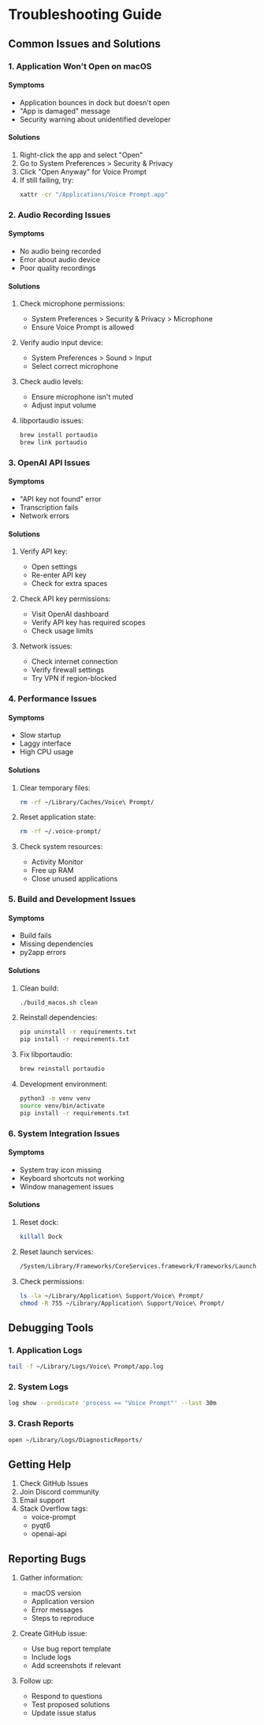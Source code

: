 # Troubleshooting Guide

## Common Issues and Solutions

### 1. Application Won't Open on macOS

#### Symptoms
- Application bounces in dock but doesn't open
- "App is damaged" message
- Security warning about unidentified developer

#### Solutions
1. Right-click the app and select "Open"
2. Go to System Preferences > Security & Privacy
3. Click "Open Anyway" for Voice Prompt
4. If still failing, try:
   ```bash
   xattr -cr "/Applications/Voice Prompt.app"
   ```

### 2. Audio Recording Issues

#### Symptoms
- No audio being recorded
- Error about audio device
- Poor quality recordings

#### Solutions
1. Check microphone permissions:
   - System Preferences > Security & Privacy > Microphone
   - Ensure Voice Prompt is allowed

2. Verify audio input device:
   - System Preferences > Sound > Input
   - Select correct microphone

3. Check audio levels:
   - Ensure microphone isn't muted
   - Adjust input volume

4. libportaudio issues:
   ```bash
   brew install portaudio
   brew link portaudio
   ```

### 3. OpenAI API Issues

#### Symptoms
- "API key not found" error
- Transcription fails
- Network errors

#### Solutions
1. Verify API key:
   - Open settings
   - Re-enter API key
   - Check for extra spaces

2. Check API key permissions:
   - Visit OpenAI dashboard
   - Verify API key has required scopes
   - Check usage limits

3. Network issues:
   - Check internet connection
   - Verify firewall settings
   - Try VPN if region-blocked

### 4. Performance Issues

#### Symptoms
- Slow startup
- Laggy interface
- High CPU usage

#### Solutions
1. Clear temporary files:
   ```bash
   rm -rf ~/Library/Caches/Voice\ Prompt/
   ```

2. Reset application state:
   ```bash
   rm -rf ~/.voice-prompt/
   ```

3. Check system resources:
   - Activity Monitor
   - Free up RAM
   - Close unused applications

### 5. Build and Development Issues

#### Symptoms
- Build fails
- Missing dependencies
- py2app errors

#### Solutions
1. Clean build:
   ```bash
   ./build_macos.sh clean
   ```

2. Reinstall dependencies:
   ```bash
   pip uninstall -r requirements.txt
   pip install -r requirements.txt
   ```

3. Fix libportaudio:
   ```bash
   brew reinstall portaudio
   ```

4. Development environment:
   ```bash
   python3 -m venv venv
   source venv/bin/activate
   pip install -r requirements.txt
   ```

### 6. System Integration Issues

#### Symptoms
- System tray icon missing
- Keyboard shortcuts not working
- Window management issues

#### Solutions
1. Reset dock:
   ```bash
   killall Dock
   ```

2. Reset launch services:
   ```bash
   /System/Library/Frameworks/CoreServices.framework/Frameworks/LaunchServices.framework/Support/lsregister -kill -r -domain local -domain system -domain user
   ```

3. Check permissions:
   ```bash
   ls -la ~/Library/Application\ Support/Voice\ Prompt/
   chmod -R 755 ~/Library/Application\ Support/Voice\ Prompt/
   ```

## Debugging Tools

### 1. Application Logs
```bash
tail -f ~/Library/Logs/Voice\ Prompt/app.log
```

### 2. System Logs
```bash
log show --predicate 'process == "Voice Prompt"' --last 30m
```

### 3. Crash Reports
```bash
open ~/Library/Logs/DiagnosticReports/
```

## Getting Help

1. Check GitHub Issues
2. Join Discord community
3. Email support
4. Stack Overflow tags:
   - voice-prompt
   - pyqt6
   - openai-api

## Reporting Bugs

1. Gather information:
   - macOS version
   - Application version
   - Error messages
   - Steps to reproduce

2. Create GitHub issue:
   - Use bug report template
   - Include logs
   - Add screenshots if relevant

3. Follow up:
   - Respond to questions
   - Test proposed solutions
   - Update issue status 